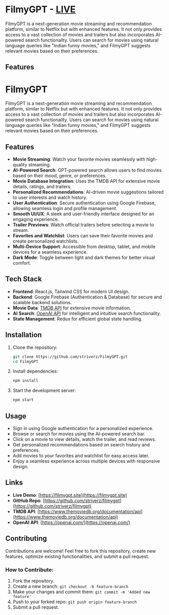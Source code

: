 # FilmyGPT - [LIVE](https://filmygpt.site)

FilmyGPT is a next-generation movie streaming and recommendation platform, similar to Netflix but with enhanced features. It not only provides access to a vast collection of movies and trailers but also incorporates AI-powered search functionality. Users can search for movies using natural language queries like "Indian funny movies," and FilmyGPT suggests relevant movies based on their preferences.

## Features

# FilmyGPT

FilmyGPT is a next-generation movie streaming and recommendation platform, similar to Netflix but with enhanced features. It not only provides access to a vast collection of movies and trailers but also incorporates AI-powered search functionality. Users can search for movies using natural language queries like "Indian funny movies," and FilmyGPT suggests relevant movies based on their preferences.

## Features

- **Movie Streaming**: Watch your favorite movies seamlessly with high-quality streaming.
- **AI-Powered Search**: GPT-powered search allows users to find movies based on their mood, genre, or preferences.
- **Movie Database Integration**: Uses the TMDB API for extensive movie details, ratings, and trailers.
- **Personalized Recommendations**: AI-driven movie suggestions tailored to user interests and watch history.
- **User Authentication**: Secure authentication using Google Firebase, allowing seamless login and profile management.
- **Smooth UI/UX**: A sleek and user-friendly interface designed for an engaging experience.
- **Trailer Previews**: Watch official trailers before selecting a movie to stream.
- **Favorites and Watchlist**: Users can save their favorite movies and create personalized watchlists.
- **Multi-Device Support**: Accessible from desktop, tablet, and mobile devices for a seamless experience.
- **Dark Mode**: Toggle between light and dark themes for better visual comfort.

## Tech Stack

- **Frontend**: React.js, Tailwind CSS for modern UI design.
- **Backend**: Google Firebase (Authentication & Database) for secure and scalable backend solutions.
- **Movie Data**: [TMDB API](https://www.themoviedb.org/documentation/api) for extensive movie information.
- **AI Search**: [OpenAI API](https://openai.com/) for intelligent and intuitive search functionality.
- **State Management**: Redux for efficient global state handling.

## Installation

1. Clone the repository:
   ```sh
   git clone https://github.com/striverz/FilmyGPT.git
   cd FilmyGPT
   ```

2. Install dependencies:
   ```sh
   npm install
   ```

3. Start the development server:
   ```sh
   npm start
   ```

## Usage

- Sign in using Google authentication for a personalized experience.
- Browse or search for movies using the AI-powered search bar.
- Click on a movie to view details, watch the trailer, and read reviews.
- Get personalized recommendations based on search history and preferences.
- Add movies to your favorites and watchlist for easy access later.
- Enjoy a seamless experience across multiple devices with responsive design.

## Links

- **Live Demo**: [https://filmygpt.site](https://filmygpt.site)
- **GitHub Repo**: [https://github.com/striverz/filmygpt](https://github.com/striverz/filmygpt)
- **TMDB API**: [https://www.themoviedb.org/documentation/api](https://www.themoviedb.org/documentation/api)
- **OpenAI API**: [https://openai.com/](https://openai.com/)

## Contributing

Contributions are welcome! Feel free to fork this repository, create new features, optimize existing functionalities, and submit a pull request. 

### How to Contribute:
1. Fork the repository.
2. Create a new branch: `git checkout -b feature-branch`
3. Make your changes and commit them: `git commit -m 'Added new feature'`
4. Push to your forked repo: `git push origin feature-branch`
5. Submit a pull request.


